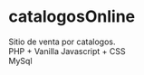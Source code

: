 # catalogosOnline<br>
Sitio de venta por catalogos.<br>
PHP + Vanilla Javascript + CSS <br>
MySql<br> 
